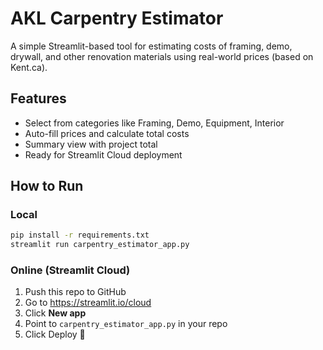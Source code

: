 # AKL Carpentry Estimator

A simple Streamlit-based tool for estimating costs of framing, demo, drywall, and other renovation materials using real-world prices (based on Kent.ca).

## Features

- Select from categories like Framing, Demo, Equipment, Interior
- Auto-fill prices and calculate total costs
- Summary view with project total
- Ready for Streamlit Cloud deployment

## How to Run

### Local

```bash
pip install -r requirements.txt
streamlit run carpentry_estimator_app.py
```

### Online (Streamlit Cloud)

1. Push this repo to GitHub
2. Go to https://streamlit.io/cloud
3. Click **New app**
4. Point to `carpentry_estimator_app.py` in your repo
5. Click Deploy 🚀

